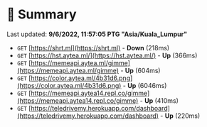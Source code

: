 # 📖 Summary
Last updated: **9/6/2022, 11:57:05 PTG "Asia/Kuala_Lumpur"**

- `GET` [https://shrt.ml](https://shrt.ml) - **Down** (218ms)
- `GET` [https://hst.aytea.ml/](https://hst.aytea.ml/) - **Up** (366ms)
- `GET` [https://memeapi.aytea.ml/gimme](https://memeapi.aytea.ml/gimme) - **Up** (604ms)
- `GET` [https://color.aytea.ml/4b31d6.png](https://color.aytea.ml/4b31d6.png) - **Up** (6046ms)
- `GET` [https://memeapi.aytea14.repl.co/gimme](https://memeapi.aytea14.repl.co/gimme) - **Up** (410ms)
- `GET` [https://teledrivemy.herokuapp.com/dashboard](https://teledrivemy.herokuapp.com/dashboard) - **Up** (220ms)
